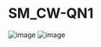 # SM_CW-QN1
![image](https://github.com/user-attachments/assets/818db8a6-db08-40b6-9998-e6f52d9b4c95)
![image](https://github.com/user-attachments/assets/fbb12f7b-ae2d-4619-8f7c-ac6569a2a3bf)

